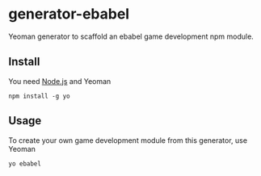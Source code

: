 # generator-ebabel
Yeoman generator to scaffold an ebabel game development npm module.

## Install
You need [Node.js](https://nodejs.org) and Yeoman

```
npm install -g yo
```

## Usage
To create your own game development module from this generator, use Yeoman

```
yo ebabel
```
